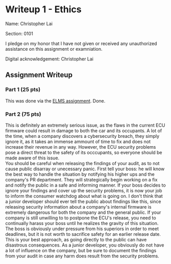# Writeup 1 - Ethics

Name: Christopher Lai

Section: 0101

I pledge on my honor that I have not given or received any unauthorized assistance on this assignment or examniation.

Digital acknowledgement: Christopher Lai

## Assignment Writeup

### Part 1 (25 pts)

This was done via the [ELMS assignment](). Done.

### Part 2 (75 pts)

This is definitely an extremely serious issue, as the flaws in the current ECU firmware could result in damage to both the car and its occupants.  A lot of the time, when a company discovers a cybersecurity breach, they simply ignore it, as it takes an immense ammount of time to fix and does not increase their revenue in any way.  However, the ECU security problems pose a direct threat to the safety of its occcupants, so everyone should be made aware of this issue.  
You should be careful when releasing the findings of your audit, as to not cause public disarray or unecessary panic.  First tell your boss: he will know the best way to handle the situation by notifying his higher ups and the company's PR department.  They will strategically begin working on a fix and notify the public in a safe and informing manner.  If your boss decides to ignore your findings and cover up the security problems, it is now your job to inform the consumer watchdog about what is going on.  I don't think that a junior developer should ever tell the public about findings like this, since releasing security information about a company's internal firmware is extremely dangerous for both the company and the general public.  If your company is still unwilling to to postpone the ECU's release, you need to continually harass your boss until he realizes the gravity of this situation.  The boss is obviously under pressure from his superiors in order to meet deadlines, but it is not worth to sacrifice safety for an earlier release date.  This is your best approach, as going directly to the public can have disastrous consequences.  As a junior developer, you obviously do not have a lot of influence on the company, but be sure to document the findings from your audit in case any harm does result from the security problems.
